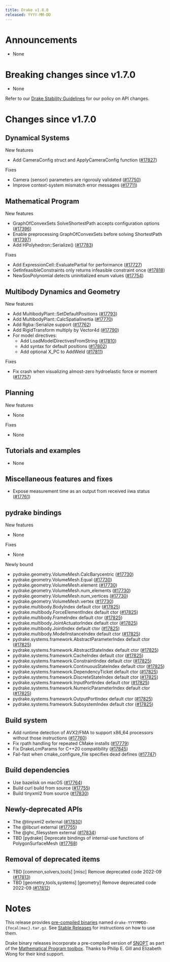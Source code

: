 ```yaml
---
title: Drake v1.8.0
released: YYYY-MM-DD
---
```


# Announcements

* None

# Breaking changes since v1.7.0

* None

Refer to our [Drake Stability Guidelines](/stable.html) for our policy
on API changes.

# Changes since v1.7.0

## Dynamical Systems

<!-- <relnotes for systems go here> -->

New features

* Add CameraConfig struct and ApplyCameraConfig function ([#17827][_#17827])

Fixes

* Camera (sensor) parameters are rigorouly validated ([#17750][_#17750])
* Improve context-system mismatch error messages ([#17711][_#17711])

## Mathematical Program

<!-- <relnotes for solvers go here> -->

New features

* GraphOfConvexSets SolveShortestPath accepts configuration options ([#17396][_#17396])
* Enable preprocessing GraphOfConvexSets before solving ShortestPath ([#17397][_#17397])
* Add HPolyhedron::Serialize() ([#17783][_#17783])

Fixes

* Add ExpressionCell::EvaluatePartial for performance ([#17727][_#17727])
* GetInfeasibleConstraints only returns infeasible constraint once ([#17818][_#17818])
* NewSosPolynomial detects uninitialized enum values ([#17754][_#17754])

## Multibody Dynamics and Geometry

<!-- <relnotes for geometry,multibody go here> -->

New features

* Add MultibodyPlant::SetDefaultPositions ([#17793][_#17793])
* Add MultibodyPlant::CalcSpatialInertia ([#17770][_#17770])
* Add Rgba::Serialize support ([#17762][_#17762])
* Add RigidTransform multiply by Vector4d ([#17790][_#17790])
* For model directives:
  * Add LoadModelDirectivesFromString ([#17810][_#17810])
  * Add syntax for default positions ([#17802][_#17802])
  * Add optional X_PC to AddWeld ([#17811][_#17811])

Fixes

* Fix crash when visualizing almost-zero hydroelastic force or moment ([#17757][_#17757])

## Planning

<!-- <relnotes for planning go here> -->

New features

* None

Fixes

* None

## Tutorials and examples

<!-- <relnotes for examples,tutorials go here> -->

* None

## Miscellaneous features and fixes

<!-- <relnotes for common,math,lcm,lcmtypes,manipulation,perception,visualization go here> -->

* Expose measurement time as an output from received iiwa status ([#17761][_#17761])

## pydrake bindings

<!-- <relnotes for bindings go here> -->

New features

* None

Fixes

* None

Newly bound

* pydrake.geometry.VolumeMesh.CalcBarycentric ([#17730][_#17730])
* pydrake.geometry.VolumeMesh.Equal ([#17730][_#17730])
* pydrake.geometry.VolumeMesh.element ([#17730][_#17730])
* pydrake.geometry.VolumeMesh.num_elements ([#17730][_#17730])
* pydrake.geometry.VolumeMesh.num_vertices ([#17730][_#17730])
* pydrake.geometry.VolumeMesh.vertex ([#17730][_#17730])
* pydrake.multibody.BodyIndex default ctor ([#17825][_#17825])
* pydrake.multibody.ForceElementIndex default ctor ([#17825][_#17825])
* pydrake.multibody.FrameIndex default ctor ([#17825][_#17825])
* pydrake.multibody.JointActuatorIndex default ctor ([#17825][_#17825])
* pydrake.multibody.JointIndex default ctor ([#17825][_#17825])
* pydrake.multibody.ModelInstanceIndex default ctor ([#17825][_#17825])
* pydrake.systems.framework.AbstractParameterIndex default ctor ([#17825][_#17825])
* pydrake.systems.framework.AbstractStateIndex default ctor ([#17825][_#17825])
* pydrake.systems.framework.CacheIndex default ctor ([#17825][_#17825])
* pydrake.systems.framework.ConstraintIndex default ctor ([#17825][_#17825])
* pydrake.systems.framework.ContinuousStateIndex default ctor ([#17825][_#17825])
* pydrake.systems.framework.DependencyTicket default ctor ([#17825][_#17825])
* pydrake.systems.framework.DiscreteStateIndex default ctor ([#17825][_#17825])
* pydrake.systems.framework.InputPortIndex default ctor ([#17825][_#17825])
* pydrake.systems.framework.NumericParameterIndex default ctor ([#17825][_#17825])
* pydrake.systems.framework.OutputPortIndex default ctor ([#17825][_#17825])
* pydrake.systems.framework.SubsystemIndex default ctor ([#17825][_#17825])

## Build system

<!-- <relnotes for cmake,doc,setup,third_party,tools go here> -->

* Add runtime detection of AVX2/FMA to support x86_64 processors without those instructions ([#17760][_#17760])
* Fix rpath handling for repeated CMake installs ([#17779][_#17779])
* Fix DrakeLcmParams for C++20 compatibility  ([#17845][_#17845])
* Fail-fast when cmake_configure_file specifies dead defines ([#17747][_#17747])

## Build dependencies

<!-- Manually relocate any "Upgrade foo_external to latest" lines to here, -->
<!-- and then sort them alphabetically. -->

* Use bazelisk on macOS ([#17764][_#17764])
* Build curl build from source ([#17755][_#17755])
* Build tinyxml2 from source ([#17830][_#17830])

## Newly-deprecated APIs

* The @tinyxml2 external ([#17830][_#17830])
* The @libcurl external ([#17755][_#17755])
* The @ghc_filesystem external ([#17834][_#17834])
* TBD [pydrake] Deprecate bindings of internal-use functions of PolygonSurfaceMesh ([#17768][_#17768])

## Removal of deprecated items

* TBD [common,solvers,tools] [misc] Remove deprecated code 2022-09 ([#17813][_#17813])
* TBD [geometry,tools,systems] [geometry] Remove deprecated code 2022-09 ([#17812][_#17812])

# Notes


This release provides [pre-compiled binaries](https://github.com/RobotLocomotion/drake/releases/tag/v1.8.0) named
``drake-YYYYMMDD-{focal|mac}.tar.gz``. See [Stable Releases](/from_binary.html#stable-releases) for instructions on how to use them.

Drake binary releases incorporate a pre-compiled version of [SNOPT](https://ccom.ucsd.edu/~optimizers/solvers/snopt/) as part of the
[Mathematical Program toolbox](https://drake.mit.edu/doxygen_cxx/group__solvers.html). Thanks to
Philip E. Gill and Elizabeth Wong for their kind support.

<!-- <begin issue links> -->
[_#17396]: https://github.com/RobotLocomotion/drake/pull/17396
[_#17397]: https://github.com/RobotLocomotion/drake/pull/17397
[_#17711]: https://github.com/RobotLocomotion/drake/pull/17711
[_#17727]: https://github.com/RobotLocomotion/drake/pull/17727
[_#17730]: https://github.com/RobotLocomotion/drake/pull/17730
[_#17747]: https://github.com/RobotLocomotion/drake/pull/17747
[_#17750]: https://github.com/RobotLocomotion/drake/pull/17750
[_#17754]: https://github.com/RobotLocomotion/drake/pull/17754
[_#17755]: https://github.com/RobotLocomotion/drake/pull/17755
[_#17757]: https://github.com/RobotLocomotion/drake/pull/17757
[_#17760]: https://github.com/RobotLocomotion/drake/pull/17760
[_#17761]: https://github.com/RobotLocomotion/drake/pull/17761
[_#17762]: https://github.com/RobotLocomotion/drake/pull/17762
[_#17764]: https://github.com/RobotLocomotion/drake/pull/17764
[_#17768]: https://github.com/RobotLocomotion/drake/pull/17768
[_#17770]: https://github.com/RobotLocomotion/drake/pull/17770
[_#17779]: https://github.com/RobotLocomotion/drake/pull/17779
[_#17783]: https://github.com/RobotLocomotion/drake/pull/17783
[_#17787]: https://github.com/RobotLocomotion/drake/pull/17787
[_#17790]: https://github.com/RobotLocomotion/drake/pull/17790
[_#17793]: https://github.com/RobotLocomotion/drake/pull/17793
[_#17801]: https://github.com/RobotLocomotion/drake/pull/17801
[_#17802]: https://github.com/RobotLocomotion/drake/pull/17802
[_#17810]: https://github.com/RobotLocomotion/drake/pull/17810
[_#17811]: https://github.com/RobotLocomotion/drake/pull/17811
[_#17812]: https://github.com/RobotLocomotion/drake/pull/17812
[_#17813]: https://github.com/RobotLocomotion/drake/pull/17813
[_#17818]: https://github.com/RobotLocomotion/drake/pull/17818
[_#17825]: https://github.com/RobotLocomotion/drake/pull/17825
[_#17827]: https://github.com/RobotLocomotion/drake/pull/17827
[_#17830]: https://github.com/RobotLocomotion/drake/pull/17830
[_#17834]: https://github.com/RobotLocomotion/drake/pull/17834
[_#17845]: https://github.com/RobotLocomotion/drake/pull/17845
<!-- <end issue links> -->

<!--
  Current oldest_commit 7abea0556ede980a5077fe1a8cfbae59b57c7c27 (exclusive).
  Current newest_commit b794de8164bed7aacd24554c7d2805954f7832e4 (inclusive).
-->
